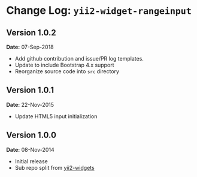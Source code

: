 # Change Log: `yii2-widget-rangeinput`

## Version 1.0.2

**Date:** 07-Sep-2018

- Add github contribution and issue/PR log templates.
- Update to include Bootstrap 4.x support
- Reorganize source code into `src` directory

## Version 1.0.1

**Date:** 22-Nov-2015

- Update HTML5 input initialization

## Version 1.0.0

**Date:** 08-Nov-2014

- Initial release
- Sub repo split from [yii2-widgets](https://github.com/kartik-v/yii2-widgets)
